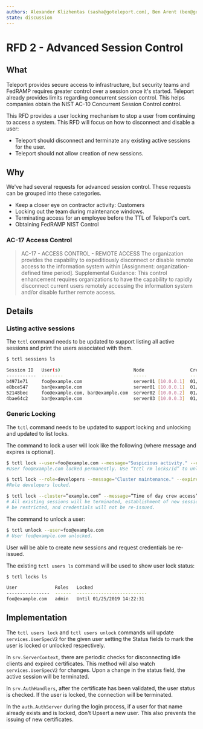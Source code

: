 ```yaml
---
authors: Alexander Klizhentas (sasha@goteleport.com), Ben Arent (ben@goteleport.com)
state: discussion
---
```


# RFD 2 - Advanced Session Control

## What

Teleport provides secure access to infrastructure, but security teams and FedRAMP requires
greater control over a session once it's started. Teleport already provides limits
regarding concurrent session control. This helps companies obtain the NIST AC-10
Concurrent Session Control control.

This RFD provides a user locking mechanism to stop a user from continuing to access
a system. This RFD will focus on how to disconnect and disable a user:

+ Teleport should disconnect and terminate any existing active sessions for the user.
+ Teleport should not allow creation of new sessions.

## Why

We've had several requests for advanced session control. These requests can be grouped
into these categories.

+ Keep a closer eye on contractor activity: Customers
+ Locking out the team during maintenance windows.
+ Terminating access for an employee before the TTL of Teleport's cert.
+ Obtaining FedRAMP NIST Control

### AC-17 Access Control

> AC-17 - ACCESS CONTROL - REMOTE ACCESS
> The organization provides the capability to expeditiously disconnect or disable
> remote access to the information system within [Assignment: organization-defined time period].
> Supplemental Guidance: This control enhancement requires organizations to have the capability
> to rapidly disconnect current  users remotely accessing the information system
> and/or disable further remote access.


## Details

### Listing active sessions
The `tctl` command needs to be updated to support listing all active sessions and
print the users associated with them.

```bash
$ tctl sessions ls

Session ID   User(s)                           Node                 Created
-----------  --------                          -----                --------
b4971e71     foo@example.com                   server01 [10.0.0.1]  01/25/2019 14:22:31
e8bce547     bar@example.com                   server01 [10.0.0.1]  01/20/2019 08:55:00
52148bec     foo@example.com, bar@example.com  server02 [10.0.0.2]  01/25/2019 08:12:31
4bae64c2     bar@example.com                   server03 [10.0.0.3]  01/25/2019 03:22:11
```

### Generic Locking
The `tctl` command needs to be updated to support locking and unlocking and updated
to list locks.

The command to lock a user will look like the following (where message and expires
is optional).

```bash
$ tctl lock --user=foo@example.com --message="Suspicious activity." --expires-in=0s
#User foo@example.com locked permanently. Use “tctl rm locks/id” to unlock

$ tctl lock --role=developers --message="Cluster maintenance." --expires=”Monday, 21 September 2019”
#Role developers locked.

$ tctl lock --cluster=”example.com” --message=”Time of day crew access” --expires-in=100h
# All existing sessions will be terminated, establishment of new sessions will
# be restricted, and credentials will not be re-issued.
```

The command to unlock a user:

```bash
$ tctl unlock --user=foo@example.com
# User foo@example.com unlocked.
```

User will be able to create new sessions and request credentials be re-issued.

The existing `tctl users ls` command will be used to show user lock status:

```bash
$ tctl locks ls

User              Roles   Locked
----------------  ------  --------------------------
foo@example.com   admin   Until 01/25/2019 14:22:31
```

## Implementation

The `tctl users lock` and `tctl users unlock` commands will update `services.UserSpecV2`
for the given user setting the Status fields to mark the user is locked or unlocked
respectively.

In `srv.ServerContext`, there are periodic checks for disconnecting idle clients
and expired certificates. This method will also watch `services.UserSpecV2` for
changes. Upon a change in the status field, the active session will be terminated.

In `srv.AuthHandlers`, after the certificate has been validated, the user status
is checked. If the user is locked, the connection will be terminated.

In the `auth.AuthServer` during the login process, if a user for that name already
exists and is locked, don't Upsert a new user. This also prevents the issuing of
new certificates.
